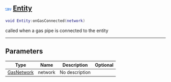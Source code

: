 ## ![server](.gitbook/assets/server.png) [Entity](home/Entity)



```lua
void Entity:onGasConnected(network)
```

called when a gas pipe is connected to the entity

------
## Parameters

| Type   | Name | Description | Optional |
| ------ | ---- | ----------- | -------: |
| [GasNetwork](home/GasNetwork) | network | No description |  |


